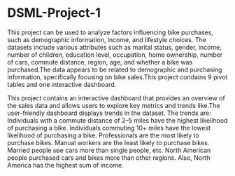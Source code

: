 # DSML-Project-1


This project can be used to analyze factors influencing bike purchases, such as demographic information, income, and lifestyle choices.
The datasets include various attributes such as marital status, gender, income, number of children, education level, occupation, home ownership, number of cars, commute distance, region, age, and whether a bike was purchased.The data appears to be related to demographic and purchasing information, specifically focusing on bike sales.This project condains 9 pivot tables and one interactive dashboard.



 

  
   
   
   
   This project contains an interactive dashboard that provides an overview of the sales data and allows users to explore key metrics and trends like.The user-friendly dashboard displays trends in the dataset.
The trends are:
Individuals with a commute distance of 2–5 miles have the highest likelihood of purchasing a bike.
Individuals commuting 10+ miles have the lowest likelihood of purchasing a bike.
Professionals are the most likely to purchase bikes.
Manual workers are the least likely to purchase bikes.
Married people use cars more than single people, etc.
 North American people purchased cars and bikes more than other regions.
 Also, North America has the highest sum of income.



